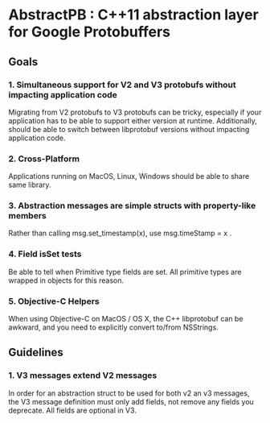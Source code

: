 # AbstractPB : C++11 abstraction layer for Google Protobuffers

## Goals

### 1. Simultaneous support for V2 and V3 protobufs without impacting application code
Migrating from V2 protobufs to V3 protobufs can be tricky, especially if your application has to be able to support either version at runtime.  Additionally, should be able to switch between libprotobuf versions without impacting application code.

### 2. Cross-Platform
Applications running on MacOS, Linux, Windows should be able to share same library.

### 3. Abstraction messages are simple structs with property-like members
Rather than calling msg.set_timestamp(x), use msg.timeStamp = x .

### 4. Field isSet tests
Be able to tell when Primitive type fields are set.  All primitive types are wrapped in objects for this reason.

### 5. Objective-C Helpers
When using Objective-C on MacOS / OS X, the C++ libprotobuf can be awkward, and you need to explicitly convert to/from NSStrings.

## Guidelines

### 1. V3 messages extend V2 messages
In order for an abstraction struct to be used for both v2 an v3 messages, the V3 message definition must only add fields, not remove any fields you deprecate.  All fields are optional in V3.
